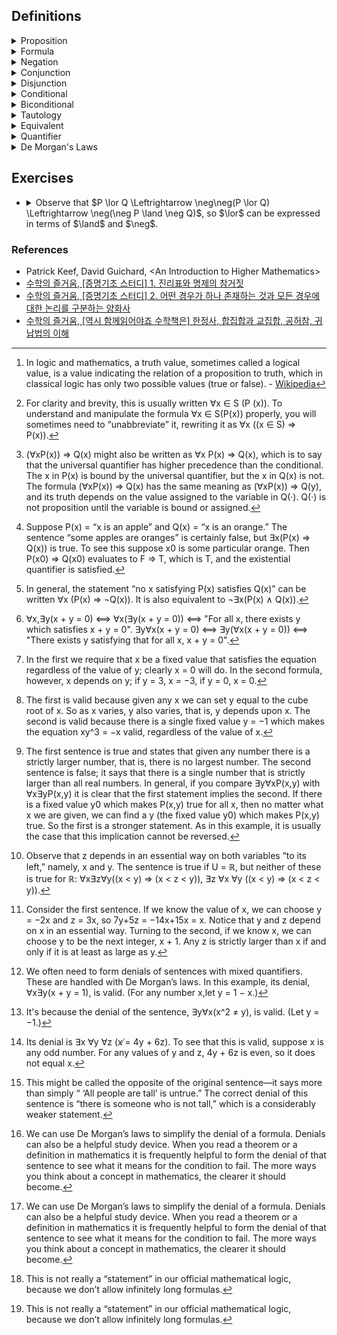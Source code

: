 ## Definitions

<details><summary>Proposition</summary>
  
  - A sentence or statement which has a definite truth value.[^truth_value_def]
  
    - ex. 1 = 2 (false), 1 = 1(true)
    
</details>

<details><summary>Formula</summary>

  - A statement which possibliy involves some variables, which is either true or false whenever we assign particular values to each of the variables.
    
    - ex. Given a formula $`x^2 + y = 5`$, which is true when (x, y) = (1, 4), (2, 1)⋯, but false when (2, 2), (4, 1)⋯.
   
  - A formula that contains variables is not simply true or false unless each of these variables is bound by a quantifier. If a variable is not bound the truth of the formula is contingent on the value assigned to the variable from the universe of discourse.

</details>

<details><summary>Negation</summary>

  - If P is a formula, then “not P” i.e., "denial of P" is another formula, which we write symbolically as $\neg$ P.

| P   | $\neg$ P |
| :-: | :-:      |
| T   | F        |
| F   | T        |

</details>

<details><summary>Conjunction</summary>
  
  - Suppose that P and Q are formulas. Then “P and Q” is a formula written symbolically as P $\land$ Q, called the conjunction of P and Q.
    </br>For P $\land$ Q to be true both P and Q must be true, otherwise it is false.
  
  - $\land$, 'and', '곱연산'

| P   | Q   | P $\land$ Q  |
| :-: | :-: | :-:          |
| T   | T   | T            |
| T   | F   | F            |
| F   | T   | F            |
| F   | F   | F            |

</details>

<details><summary>Disjunction</summary>

  - Given two formulas P and Q, disjunction is an operation which constructs new formula whose truth value is false only when both P and Q are false.

  - $\lor$, 'or', '합연산'

| P   | Q   | P $\lor$ Q |
| :-: | :-: | :-:        |
| T   | T   | T          |
| T   | F   | T          |
| F   | T   | T          |
| F   | F   | F          |

</details>

<details><summary>Conditional</summary>

  - If P and Q are formulas, then “if P, then Q” or “P implies Q” is written P $\Rightarrow$ Q, using the conditional symbol, $\Rightarrow$.

| P   | Q   | P $\Rightarrow$ Q |
| :-: | :-: | :-:               |
| T   | T   | T                 |
| T   | F   | F                 |
| F   | T   | T                 |
| F   | F   | T                 |

</details>

<details><summary>Biconditional</summary>

  - It is written $\Leftrightarrow$, corresponds to the phrase “if and only if” or “iff” for short. So P $\Leftrightarrow$ Q is true when both P and Q have the same truth value, otherwise it is false.

| P   | Q   | P $\Leftrightarrow$ Q |
| :-: | :-: | :-:                   |
| T   | T   | T                     |
| T   | F   | F                     |
| F   | T   | F                     |
| F   | F   | T                     |

</details>

<details><summary>Tautology</summary>

  - A logical expression that always evaluates to T, that is, the last column of its truth table consists of nothing but T’s. A tautology is sometimes said to be valid; although “valid” is used in other contexts as well, this should cause no confusion. Many tautologies contain important ideas for constructing proofs.

    - ex. (P $\land$ Q) $\lor$ P $\Leftrightarrow$ P is tautology.

| P   | Q   | P $\land$ Q | (P $\land$ Q) $\lor$ P | (P $\land$ Q) $\lor$ P $\Leftrightarrow$ P |
| :-: | :-: | :-:         | :-:                    | :-:                                        |
| T   | T   | T           | T                      | T                                          |
| T   | F   | F           | T                      | T                                          |
| F   | T   | F           | F                      | T                                          |
| F   | F   | F           | F                      | T                                          |

  - A few important tautologies.

    - P ⇔ ¬¬P
    - P ∨ Q ⇔ Q ∨ P
    - P ∧ Q ⇔ Q ∧ P
    - (P ∧ Q) ∧ R ⇔ P ∧ (Q ∧ R)
    - (P ∨ Q) ∨ R ⇔ P ∨ (Q ∨ R)
    - P ∧ (Q ∨ R) ⇔ (P ∧ Q) ∨ (P ∧ R)
    - P ∨ (Q ∧ R) ⇔ (P ∨ Q) ∧ (P ∨ R)
    - (P ⇒ Q) ⇔ (¬P ∨ Q)
    - P ⇒ (P ∨ Q)
    - P ∧ Q ⇒ Q
    - (P ⇔ Q) ⇔ ((P ⇒ Q) ∧ (Q ⇒ P))
    - (P ⇒ Q) ⇔ (¬Q ⇒ ¬P)

</details>

<details><summary>Equivalent</summary>

  - If two formulas always take on the same truth value no matter what elements from the universe of discourse we substitute for the various variables, then we say they are equivalent. The value of equivalent formulas is that they say the same thing. It is always a valid step in a proof to replace some formula by an equivalent one.

</details>

<details><summary>Quantifier</summary>
  
  #### Universal quantifier
  - A sentence $`\forall x P(x)`$ is true if and only if P(x) is true no matter what value (from the universe of discourse) is substituted for x.
    - ex. $`\forall x (x^2 ≥ 0)`$, i.e., “The square of any number is not negative.”
    - ex. $`\forall a \forall b (a < b \Rightarrow f(a) < f(b))`$, i.e., "A function f is increasing."
    - ex. $`\forall x \forall y (x + y = y + x)`$, i.e., the commutative law of addition.
    - ex. $`\forall x \forall y \forall z((x + y) + z = x + (y + z))`$, i.e., the associative law of addition.
    - ex. $`\forall x`$ (x is a square $\Rightarrow$ x is a rectangle), i.e., “All squares are rectangles.”
    - ex. $`\forall x`$ (x lives in Walla Walla $\Rightarrow$ x lives in Washington), i.e., “Every person who lives in
  Walla Walla lives in Washington.”
    - ex. “If x is negative, so is its cube", i.e., “Every negative x has a negative cube.”, i.e., $`\forall x ((x < 0) \Rightarrow (x^3 < 0))`$
    - ex. “If two numbers have the same square, then they have the same absolute value”, i.e., $`\forall x \forall y ((x^2 = y^2) \Rightarrow (|x| = |y|))`$.
    - ex. “If x = y, then x + z = y + z”, i.e., $`\forall x \forall y \forall z ((x = y) \Rightarrow (x + z = y + z))`$.
    - ex. If S is a set, the sentence “Every x in S satisfies P(x)” is written formally as $`\forall x ((x \in S) \Rightarrow P(x))`$.[^quantifier_note_0]
    - ex. $`\forall x \in [0,1](\sqrt{x} \geq x)`$, i.e., $`\forall x(x \in [0,1] \Rightarrow \sqrt{x} \geq x)`$.
    - ex. $`\forall x < 0(|x| = −x)`$, i.e., $`\forall x(x < 0 \Rightarrow |x| = −x)`$.
    - ex. $`\forall x (P(x) \Rightarrow Q(x))`$, i.e., "All x satisfying P(x) also satisfy Q(x)."
    - ex. $`\forall x P(x) \Rightarrow Q(x)`$, i.e., "If P(x) is true for all x, Q(x) is true."[^quantifier_note_1]
    - ex. $`\forall x (P(x) \Rightarrow Q(x)) \neq \forall x P(x) \Rightarrow \forall x Q(x)`$.
    - ex. $`\forall x \forall y(P(x) \Rightarrow Q(y)) \neq \forall x(P(x)) \Rightarrow \forall y(Q(y))`$
  
  #### Existential quantifier
  - A sentence $`\exists x P(x)`$ is true if and only if there is at least one value of x (from the universe of discourse) that makes P(x) true.
    - ex. $`\exists x (x \geq x^2)`$ is true since x = 0 is one of many solutions.
    - ex. $`\exists x \exists y (x^2+y^2 =2xy)`$ is true since x = y = 1 is one of many solutions.
    - ex. $`\exists x (P(x) \land Q(x))`$, i.e., “Some x satisfying P(x) also satisfies Q(x).”
    - ex. “Some x satisfying P(x) satisfies Q(x)” should not be translated as $`\exists x (P(x) \Rightarrow Q(x))`$.[^quantifier_note_2]
    - ex. “No democrats are republicans,”, i.e., $`\forall x`$(x is a democrat $\Rightarrow$ x is not a republican).[^quantifier_note_3]
    - ex. “No triangles are rectangles,”, i.e., $`\forall x`$(x is a triangle $\Rightarrow$ x is not a rectangle).
    - ex. $`\exists x < 0(x^2 = 1)`$, i.e., $`\exists x ((x < 0) ∧ (x^2 = 1))`$
    - ex. $`\exists x \in [0,1](2x^2 + x = 1)`$, i.e., $`$\exists x((x \in [0,1]) ∧ (2x^2 + x = 1))`$
    - ex. $`\exists x \exists y (P(x) \land Q(y)) \Leftrightarrow \exists x(P(x)) \land \exists y(Q(y))`$ 

  #### Mixed quantifiers
  - The order of the quantifiers is extremely important.
    - ex. For x, y $\in\mathbb{R}$, $`\forall x \exists y(x + y = 0) \neq \exists y \forall x(x + y = 0)`$.[^quantifier_note_4]
    - ex. $`\exists x \forall y(x + y = y), \quad\forall y \exists x(x + y = 0)`$[^quantifier_note_5]
    - ex. $`\forall x \exists y(y^3 = x), \quad\exists y \forall x (xy^3 = −x)`$[^quantifier_note_6]
    - ex. $`\forall x \exists y(x < y), \quad\exists y \forall x(x < y)`$[^quantifier_note_7]
    - ex. $`\forall x \forall y \exists z ((x < y) \Rightarrow (x < z < y))`$[^quantifier_note_8]
    - ex. For x, y, z $\in\mathbb{Z}$, $`\forall x \exists y \exists z (x = 7y + 5z), \quad\forall x \exists y \forall z (z > x \Rightarrow z ≥ y).`$[^quantifier_note_9]
    - ex. $`\exists x \forall y (x + y \neq 1) \Leftrightarrow false`$[^quantifier_note_10]
    - ex. $`\forall y \exists x (x^2 = y) \Leftrightarrow false `$[^quantifier_note_11]
    - ex. For x, y, z $\in\mathbb{Z}$, $`\forall x \exists y \exists z(x = 4y + 6z) \Leftrightarrow false`$[^quantifier_note_12]

</details>

<details><summary>De Morgan's Laws</summary>

- $`\neg(P \lor Q) \Leftrightarrow (\neg P \land \neg Q)`$

- $`\neg(P \land Q) \Leftrightarrow (\neg P \lor \neg Q)`$

- $`\neg \forall xP(x) \Leftrightarrow \exists x\neg P(x)`$

- $`\neg\exists xP(x) \Leftrightarrow \forall x\neg P(x)`$

- Examples

  - ex. A denial of “For every x, $x^2$ is positive” is “There is an x such that $x^2$ fails to be positive.”
  - ex. A denial of “There is an x such that $x^2$ = −1” is “For every x, $x^2 \neq −1$.”
  - ex. A denial of “All people are tall” is **not** "No people are tall."[^de_morgan_note_0]
  - ex. $`\neg\forall x (P(x) \Rightarrow Q(x)) \Leftrightarrow \exists x (P(x) \land \neg Q(x))`$
  - ex. $`\neg\exists x (P(x) \land Q(x)) \Leftrightarrow \forall x (P(x) \Rightarrow \neg Q(x))`$
  - ex. $`\neg(P \Rightarrow Q)`$ </br>
        $`\quad\Leftrightarrow \neg(\neg P \lor Q)`$ </br>
        $`\quad\Leftrightarrow (\neg \neg P ) \land (\neg Q)`$ </br>
        $`\quad\Leftrightarrow P \land \neg Q`$[^de_morgan_note_1]
  - ex. $`\neg\forall x (P(x) \lor \neg Q(x))`$ </br>
        $`\quad\Leftrightarrow \exists x \neg(P(x) \lor \neg Q(x))`$ </br>
        $`\quad\Leftrightarrow \exists x (\neg P(x) \land \neg\neg Q(x))`$ </br>
        $`\quad\Leftrightarrow \exists x (\neg P(x) \land Q(x))`$[^de_morgan_note_1]
  - ex. $`\forall x P(x) \Leftrightarrow \displaystyle\bigwedge_{x\in U} P(x)`$[^de_morgan_note_2]

  - ex. $`\exists x P(x) \Leftrightarrow \displaystyle\bigvee_{x\in U} P(x)`$[^de_morgan_note_2]

  - ex. $`\neg \displaystyle\bigwedge_{x\in U} P(x) \,\Leftrightarrow\, \displaystyle\bigvee_{x\in U} \neg P(x)`$

</details>

## Exercises

- <details><summary>Observe that $P \lor Q \Leftrightarrow \neg\neg(P \lor Q) \Leftrightarrow \neg(\neg P \land \neg Q)$, so $\lor$ can be expressed in terms of $\land$ and $\neg$.</summary>

  - a) Show how to express $\Rightarrow$ in terms of $\land$ and $\neg$. </br>
    $`\quad\; P \Rightarrow Q`$ </br>
    $`\Leftrightarrow \neg\neg(P \Rightarrow Q)`$ </br>
    $`\Leftrightarrow \neg\neg(\neg P \lor Q)`$ </br>
    $`\Leftrightarrow \neg(P \land \neg Q)`$ </br>
    
  - b) Show how to express $\land$ in terms of $\neg$ and $\lor$. </br>
    $`\quad\; P \land Q`$ </br>
    $`\Leftrightarrow \neg\neg(P \land Q)`$ </br>
    $`\Leftrightarrow \neg(\neg P \lor \neg Q)`$ </br>
    
  - c) Show how to express $\lor$ in terms of $\neg$ and $\Rightarrow$. </br>
    $`\quad\; P \lor Q`$ </br>
    $`\Leftrightarrow (\neg\neg P \lor Q)`$ </br>
    $`\Leftrightarrow (\neg P \Rightarrow Q)`$ </br>


</details>

### References

- Patrick Keef, David Guichard, \<An Introduction to Higher Mathematics\>
- [수학의 즐거움, \[증명기초 스터디\] 1. 진리표와 명제의 참거짓](https://youtu.be/zbWQTYOHft0?feature=shared)
- [수학의 즐거움, \[증명기초 스터디\] 2. 어떤 경우가 하나 존재하는 것과 모든 경우에 대한 논리를 구분하는 양화사](https://youtu.be/1MjvdWbkkow?feature=shared)
- [수학의 즐거움, \[역시 함께읽어야죠 수학책은\] 한정사, 합집합과 교집합, 공허참, 귀납법의 이해](https://youtu.be/EHUspq2TT_A?feature=shared)

[^truth_value_def]: In logic and mathematics, a truth value, sometimes called a logical value, is a value indicating the relation of a proposition to truth, which in classical logic has only two possible values (true or false). - [Wikipedia](https://en.wikipedia.org/wiki/Truth_value)
[^quantifier_note_0]: For clarity and brevity, this is usually written ∀x ∈ S (P (x)). To understand and manipulate the formula ∀x ∈ S(P(x)) properly, you will sometimes need to “unabbreviate” it, rewriting it as ∀x ((x ∈ S) ⇒ P(x)).
[^quantifier_note_1]: (∀xP(x)) ⇒ Q(x) might also be written as ∀x P(x) ⇒ Q(x), which is to say that the universal quantifier has higher precedence than the conditional. The x in P(x) is bound by the universal quantifier, but the x in Q(x) is not. The formula (∀xP(x)) ⇒ Q(x) has the same meaning as (∀xP(x)) ⇒ Q(y), and its truth depends on the value assigned to the variable in Q(·). Q(·) is not proposition until the variable is bound or assigned.
[^quantifier_note_2]: Suppose P(x) = “x is an apple” and Q(x) = “x is an orange.” The sentence “some apples are oranges” is certainly false, but
∃x(P(x) ⇒ Q(x)) is true. To see this suppose x0 is some particular orange. Then P(x0) ⇒ Q(x0) evaluates to F ⇒ T, which is T, and the existential quantifier is satisfied.
[^quantifier_note_3]: In general, the statement “no x satisfying P(x) satisfies Q(x)” can be written ∀x (P(x) ⇒ ¬Q(x)). It is also equivalent to ¬∃x(P(x) ∧ Q(x)).
[^quantifier_note_4]: ∀x,∃y(x + y = 0) ⟺ ∀x(∃y(x + y = 0)) ⟺ "For all x, there exists y which satisfies x + y = 0". ∃y∀x(x + y = 0) ⟺ ∃y(∀x(x + y = 0)) ⟺ "There exists y satisfying that for all x, x + y = 0".
[^quantifier_note_5]: In the first we require that x be a fixed value that satisfies the equation regardless of the value of y; clearly x = 0 will do. In the second formula, however, x depends on y; if y = 3, x = −3, if y = 0, x = 0.
[^quantifier_note_6]: The first is valid because given any x we can set y equal to the cube root of x. So as x varies, y also varies, that is, y depends upon x. The second is valid because there is a single fixed value y = −1 which makes the equation xy^3 = −x valid, regardless of the value of x.
[^quantifier_note_7]: The first sentence is true and states that given any number there is a strictly larger number, that is, there is no largest number. The second sentence is false; it says that there is a single number that is strictly larger than all real numbers. In general, if you compare ∃y∀xP(x,y) with ∀x∃yP(x,y) it is clear that the first statement implies the second. If there is a fixed value y0 which makes P(x,y) true for all x, then no matter what x we are given, we can find a y (the fixed value y0) which makes P(x,y) true. So the first is a stronger statement. As in this example, it is usually the case that this implication cannot be reversed.
[^quantifier_note_8]: Observe that z depends in an essential way on both variables “to its left,” namely, x and y. The sentence is true if U = ℝ, but neither of these is true for ℝ: ∀x∃z∀y((x < y) ⇒ (x < z < y)), ∃z ∀x ∀y ((x < y) ⇒ (x < z < y)).
[^quantifier_note_9]: Consider the first sentence. If we know the value of x, we can choose y = −2x and z = 3x, so 7y+5z = −14x+15x = x. Notice that y and z depend on x in an essential way. Turning to the second, if we know x, we can choose y to be the next integer, x + 1. Any z is strictly larger than x if and only if it is at least as large as y.
[^quantifier_note_10]: We often need to form denials of sentences with mixed quantifiers. These are handled with De Morgan’s laws. In this example, its denial, ∀x∃y(x + y = 1), is valid. (For any number x,let y = 1 − x.)
[^quantifier_note_11]: It's because the denial of the sentence, ∃y∀x(x^2 ≠ y), is valid. (Let y = −1.)
[^quantifier_note_12]: Its denial is ∃x ∀y ∀z (x ̸= 4y + 6z). To see that this is valid, suppose x is any odd number. For any values of y and z, 4y + 6z is even, so it does not equal x.
[^de_morgan_note_0]: This might be called the opposite of the original sentence—it says more than simply “ ‘All people are tall’ is untrue.” The correct denial of this sentence is “there is someone who is not tall,” which is a considerably weaker statement.
[^de_morgan_note_1]: We can use De Morgan’s laws to simplify the denial of a formula. Denials can also be a helpful study device. When you read a theorem or a definition in mathematics it is frequently helpful to form the denial of that sentence to see what it means for the condition to fail. The more ways you think about a concept in mathematics, the clearer it should become.
[^de_morgan_note_2]: This is not really a “statement” in our official mathematical logic, because we don’t allow infinitely long formulas.
